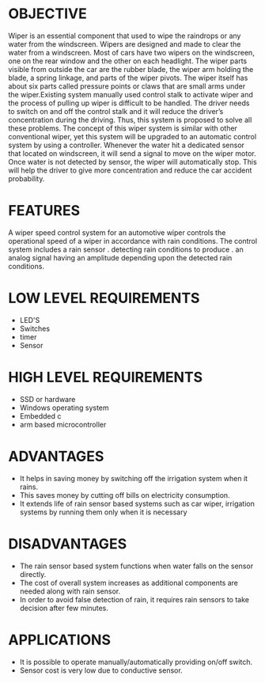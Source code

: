 # OBJECTIVE
Wiper is an essential component that used to wipe the raindrops or any water from the windscreen. Wipers are designed and made to clear the water from a windscreen. Most of cars have two wipers on the windscreen, one on the rear window and the other on each headlight. The wiper parts visible from outside the car are the rubber blade, the wiper arm holding the blade, a spring linkage, and parts of the wiper pivots. The wiper itself has about six parts called pressure points or claws that are small arms under the wiper.Existing system manually used control stalk to activate wiper and the process of pulling up wiper is difficult to be handled. The driver needs to switch on and off the control stalk and it will reduce the driver’s concentration during the driving. Thus, this system is proposed to solve all these problems. The concept of this wiper system is similar with other conventional wiper, yet this system will be upgraded to an automatic control system by using a controller. Whenever the water hit a dedicated sensor that located on windscreen, it will send a signal to move on the wiper motor. Once water is not detected by sensor, the wiper will automatically stop. This will help the driver to give more concentration and reduce the car accident probability.

# FEATURES
A wiper speed control system for an automotive wiper controls the operational speed of a wiper in accordance with rain conditions. The control system includes a rain sensor . detecting rain conditions to produce . an analog signal having an amplitude depending upon the detected rain conditions.

# LOW LEVEL REQUIREMENTS
* LED'S
* Switches
* timer
* Sensor
# HIGH LEVEL REQUIREMENTS
* SSD or hardware
* Windows operating system
* Embedded c
* arm based microcontroller
# ADVANTAGES
* It helps in saving money by switching off the irrigation system when it rains.
* This saves money by cutting off bills on electricity consumption.
* It extends life of rain sensor based systems such as car wiper, irrigation systems by running them only when it is necessary
# DISADVANTAGES
* The rain sensor based system functions when water falls on the sensor directly.
* The cost of overall system increases as additional components are needed along with rain sensor.
* In order to avoid false detection of rain, it requires rain sensors to take decision after few minutes.
# APPLICATIONS
* It is possible to operate manually/automatically providing on/off switch.
* Sensor cost is very low due to conductive sensor.

